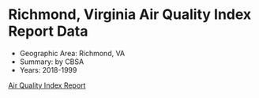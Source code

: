 # Richmond, Virginia Air Quality Index Report Data  

* Geographic Area: Richmond, VA
* Summary: by CBSA
* Years: 2018-1999


[Air Quality Index Report](https://www.epa.gov/outdoor-air-quality-data/air-quality-index-report)  